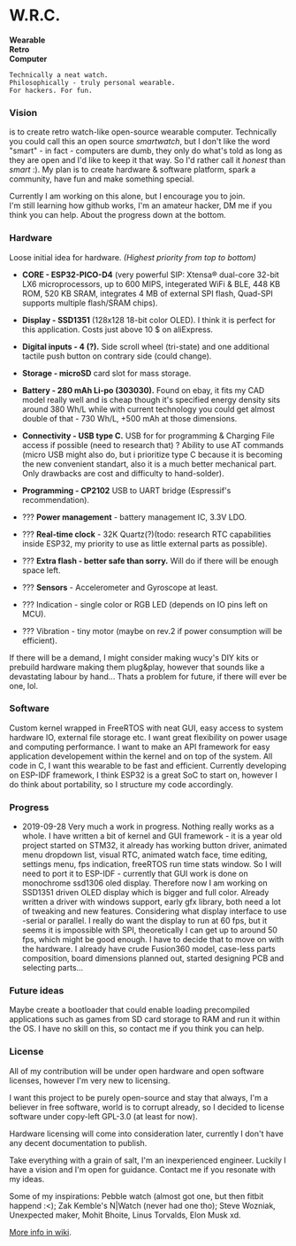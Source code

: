 # W.R.C.  

  **Wearable**  
  **Retro**  
  **Computer**  

`Technically a neat watch.`  
`Philosophically - truly personal wearable.`  
`For hackers. For fun.`  
 
### Vision

is to create retro watch-like open-source wearable computer. Technically you could call this an open source _smartwatch_, but I don't like the word "smart" - in fact - computers are dumb, they only do what's told as long as they are open and I'd like to keep it that way. So I'd rather call it _honest_ than _smart_ :). My plan is to create hardware & software platform, spark a community, have fun and make something special.

Currently I am working on this alone, but I encourage you to join.  
I'm still learning how github works, I'm an amateur hacker, DM me if you think you can help. About the progress down at the bottom.

### Hardware

Loose initial idea for hardware.
_(Highest priority from top to bottom)_

* **CORE - ESP32-PICO-D4** (very powerful SIP: Xtensa® dual-core 32-bit LX6 microprocessors, up to 600 MIPS, integerated WiFi & BLE, 448 KB ROM, 520 KB SRAM, integrates 4 MB of external SPI flash, Quad-SPI supports multiple flash/SRAM chips).
* **Display - SSD1351** (128x128 18-bit color OLED). I think it is perfect for this application. Costs just above 10 $ on aliExpress.
* **Digital inputs - 4 (?).** Side scroll wheel (tri-state) and one additional tactile push button on contrary side (could change).
* **Storage - microSD** card slot for mass storage.
* **Battery - 280 mAh Li-po (303030).** Found on ebay, it fits my CAD model really well and is cheap though it's specified energy density sits around 380 Wh/L while with current technology you could get almost double of that - 730 Wh/L, +500 mAh at those dimensions.
* **Connectivity - USB type C.** USB for for programming & Charging File access if possible (need to research that) ? Ability to use AT commands (micro USB might also do, but i prioritize type C because it is becoming the new convenient standart, also it is a much better mechanical part. Only drawbacks are cost and difficulty to hand-solder). 
* **Programming - CP2102**  USB to UART bridge (Espressif's recommendation).
* ??? **Power management** - battery management IC, 3.3V LDO.
* ??? **Real-time clock** - 32K Quartz(?)(todo: research RTC capabilities inside ESP32, my priority to use as little external parts as possible).
* ??? **Extra flash - better safe than sorry.** Will do if there will be enough space left. 
* ??? **Sensors** - Accelerometer and Gyroscope at least.

* ??? Indication - single color or RGB LED (depends on IO pins left on MCU).
* ??? Vibration - tiny motor (maybe on rev.2 if power consumption will be efficient).

If there will be a demand, I might consider making wucy's DIY kits or prebuild hardware making them plug&play, however that sounds like a devastating labour by hand... Thats a problem for future, if there will ever be one, lol.

### Software 
Custom kernel wrapped in FreeRTOS with neat GUI, easy access to system hardware IO, external file storage etc. I want great flexibility on power usage and computing performance. I want to make an API framework for easy application developement within the kernel and on top of the system. All code in C, I want this wearable to be fast and efficient. Currently developing on ESP-IDF framework, I think ESP32 is a great SoC to start on, however I do think about portability, so I structure my code accordingly.  

### Progress

* 2019-09-28 
Very much a work in progress. Nothing really works as a whole. I have written a bit of kernel and GUI framework - it is a year old project started on STM32, it already has working button driver, animated menu dropdown list, visual RTC, animated watch face, time editing, settings menu, fps indication, freeRTOS run time stats window. So I will need to port it to ESP-IDF - currently that GUI work is done on monochrome ssd1306 oled display. Therefore now I am working on SSD1351 driven OLED display which is bigger and full color. Already written a driver with windows support, early gfx library, both need a lot of tweaking and new features. Considering what display interface to use -serial or parallel. I really do want the display to run at 60 fps, but it seems it is impossible with SPI, theoretically I can get up to around 50 fps, which might be good enough. I have to decide that to move on with the hardware. I already have crude Fusion360 model, case-less parts composition, board dimensions planned out, started designing PCB and selecting parts...

### Future ideas

Maybe create a bootloader that could enable loading precompiled applications such as games from SD card storage to RAM and run it within the OS. I have no skill on this, so contact me if you think you can help.

### License
All of my contribution will be under open hardware and open software licenses, however I'm very new to licensing.

I want this project to be purely open-source and stay that always, I'm a believer in free software, world is to corrupt already, so I decided to license software under copy-left GPL-3.0 (at least for now). 

Hardware licensing will come into consideration later, currently I don't have any decent documentation to publish.

Take everything with a grain of salt, I'm an inexperienced engineer.
Luckily I have a vision and I'm open for guidance. Contact me if you resonate with my ideas.

Some of my inspirations: 
Pebble watch (almost got one, but then fitbit happend :<); 
Zak Kemble's N|Watch (never had one tho);
Steve Wozniak, Unexpected maker, Mohit Bhoite, Linus Torvalds, Elon Musk xd.

[More info in wiki](https://github.com/therram/thera/wiki).
  
